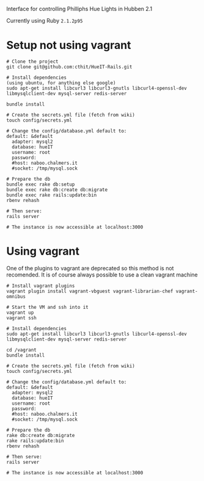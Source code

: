 Interface for controlling Philliphs Hue Lights in Hubben 2.1

Currently using Ruby `2.1.2p95`
# Setup not using vagrant
```
# Clone the project
git clone git@github.com:cthit/HueIT-Rails.git

# Install dependencies 
(using ubuntu, for anything else google)
sudo apt-get install libcurl3 libcurl3-gnutls libcurl4-openssl-dev libmysqlclient-dev mysql-server redis-server

bundle install

# Create the secrets.yml file (fetch from wiki)
touch config/secrets.yml

# Change the config/database.yml default to: 
default: &default
  adapter: mysql2
  database: hueIT
  username: root 
  password:  
  #host: naboo.chalmers.it
  #socket: /tmp/mysql.sock

# Prepare the db
bundle exec rake db:setup 
bundle exec rake db:create db:migrate
bundle exec rake rails:update:bin
rbenv rehash

# Then serve: 
rails server

# The instance is now accessible at localhost:3000
```

# Using vagrant 
One of the plugins to vagrant are deprecated so this method is not recomended.
It is of course always possible to use a clean vagrant machine  
```
# Install vagrant plugins
vagrant plugin install vagrant-vbguest vagrant-librarian-chef vagrant-omnibus

# Start the VM and ssh into it
vagrant up
vagrant ssh

# Install dependencies
sudo apt-get install libcurl3 libcurl3-gnutls libcurl4-openssl-dev libmysqlclient-dev mysql-server redis-server

cd /vagrant
bundle install

# Create the secrets.yml file (fetch from wiki)
touch config/secrets.yml

# Change the config/database.yml default to: 
default: &default
  adapter: mysql2
  database: hueIT
  username: root
  password: 
  #host: naboo.chalmers.it
  #socket: /tmp/mysql.sock

# Prepare the db
rake db:create db:migrate
rake rails:update:bin
rbenv rehash

# Then serve:
rails server

# The instance is now accessible at localhost:3000
```
